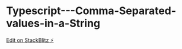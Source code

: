 # Typescript---Comma-Separated-values-in-a-String

[Edit on StackBlitz ⚡️](https://stackblitz.com/edit/angular-c1dvhq)